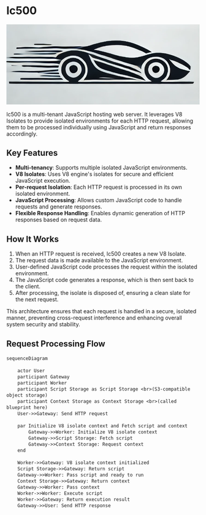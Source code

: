 # lc500

![logo](logo.png)

lc500 is a multi-tenant JavaScript hosting web server. It leverages V8 Isolates to provide isolated environments for each HTTP request, allowing them to be processed individually using JavaScript and return responses accordingly.

## Key Features

- **Multi-tenancy**: Supports multiple isolated JavaScript environments.
- **V8 Isolates**: Uses V8 engine's isolates for secure and efficient JavaScript execution.
- **Per-request Isolation**: Each HTTP request is processed in its own isolated environment.
- **JavaScript Processing**: Allows custom JavaScript code to handle requests and generate responses.
- **Flexible Response Handling**: Enables dynamic generation of HTTP responses based on request data.

## How It Works

1. When an HTTP request is received, lc500 creates a new V8 Isolate.
2. The request data is made available to the JavaScript environment.
3. User-defined JavaScript code processes the request within the isolated environment.
4. The JavaScript code generates a response, which is then sent back to the client.
5. After processing, the isolate is disposed of, ensuring a clean slate for the next request.

This architecture ensures that each request is handled in a secure, isolated manner, preventing cross-request interference and enhancing overall system security and stability.

## Request Processing Flow

```mermaid
sequenceDiagram

    actor User
    participant Gateway
    participant Worker
    participant Script Storage as Script Storage <br>(S3-compatible object storage)
    participant Context Storage as Context Storage <br>(called blueprint here)
    User->>Gateway: Send HTTP request

    par Initialize V8 isolate context and Fetch script and context
        Gateway->>Worker: Initialize V8 isolate context
        Gateway->>Script Storage: Fetch script
        Gateway->>Context Storage: Request context
    end

    Worker->>Gateway: V8 isolate context initialized
    Script Storage->>Gateway: Return script
    Gateway->>Worker: Pass script and ready to run
    Context Storage->>Gateway: Return context
    Gateway->>Worker: Pass context
    Worker->>Worker: Execute script
    Worker->>Gateway: Return execution result
    Gateway->>User: Send HTTP response
```

